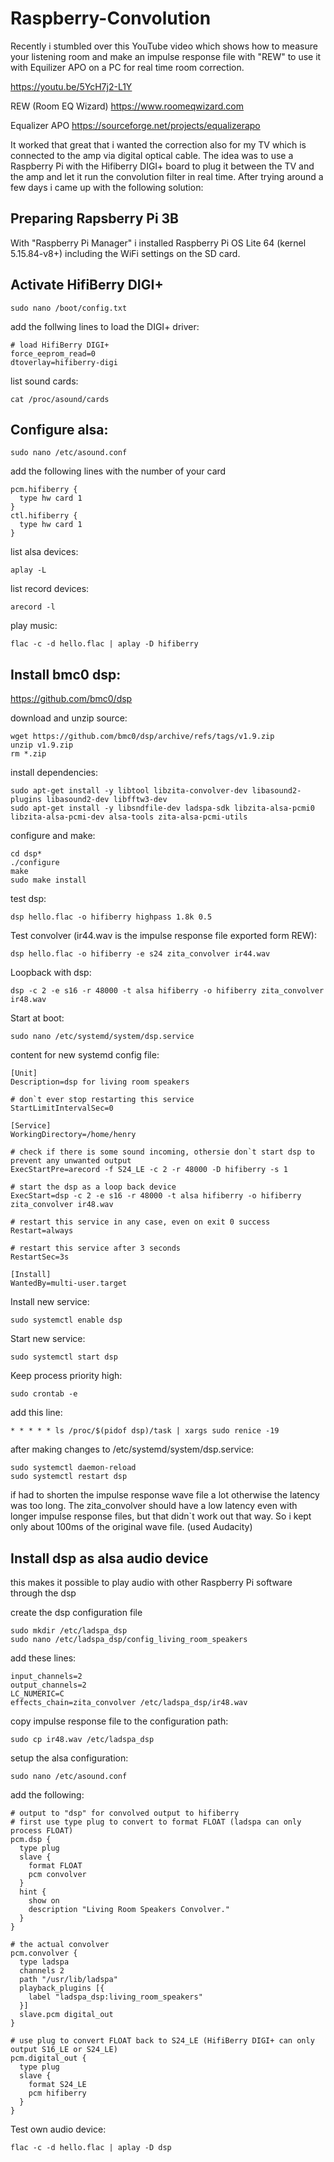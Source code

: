 # Raspberry-Convolution

Recently i stumbled over this YouTube video which shows how to measure your listening room and make an impulse response file with "REW" to use it with Equilizer APO on a PC for real time room correction.

https://youtu.be/5YcH7j2-L1Y

REW (Room EQ Wizard)
https://www.roomeqwizard.com

Equalizer APO
https://sourceforge.net/projects/equalizerapo


It worked that great that i wanted the correction also for my TV which is connected to the amp via digital optical cable. The idea was to use a Raspberry Pi with the Hifiberry DIGI+ board to plug it between the TV and the amp and let it run the convolution filter in real time.
After trying around a few days i came up with the following solution:


## Preparing Rapsberry Pi 3B

With "Raspberry Pi Manager" i installed Raspberry Pi OS Lite 64 (kernel 5.15.84-v8+) including the WiFi settings on the SD card.


## Activate HifiBerry DIGI+

    sudo nano /boot/config.txt

add the follwing lines to load the DIGI+ driver:

    # load HifiBerry DIGI+
    force_eeprom_read=0
    dtoverlay=hifiberry-digi

list sound cards:

    cat /proc/asound/cards


## Configure alsa:

    sudo nano /etc/asound.conf

add the following lines with the number of your card

    pcm.hifiberry {
      type hw card 1  
    }
    ctl.hifiberry {
      type hw card 1
    }

list alsa devices:

    aplay -L

list record devices:

    arecord -l

play music:

    flac -c -d hello.flac | aplay -D hifiberry


## Install bmc0 dsp:
https://github.com/bmc0/dsp

download and unzip source:

    wget https://github.com/bmc0/dsp/archive/refs/tags/v1.9.zip
    unzip v1.9.zip
    rm *.zip

install dependencies:

    sudo apt-get install -y libtool libzita-convolver-dev libasound2-plugins libasound2-dev libfftw3-dev 
    sudo apt-get install -y libsndfile-dev ladspa-sdk libzita-alsa-pcmi0 libzita-alsa-pcmi-dev alsa-tools zita-alsa-pcmi-utils

configure and make:

    cd dsp*
    ./configure
    make
    sudo make install

test dsp:

    dsp hello.flac -o hifiberry highpass 1.8k 0.5

Test convolver (ir44.wav is the impulse response file exported form REW):

    dsp hello.flac -o hifiberry -e s24 zita_convolver ir44.wav

Loopback with dsp:

    dsp -c 2 -e s16 -r 48000 -t alsa hifiberry -o hifiberry zita_convolver ir48.wav

Start at boot:

    sudo nano /etc/systemd/system/dsp.service

content for new systemd config file:

    [Unit]
    Description=dsp for living room speakers

    # don`t ever stop restarting this service
    StartLimitIntervalSec=0

    [Service]
    WorkingDirectory=/home/henry

    # check if there is some sound incoming, othersie don`t start dsp to prevent any unwanted output
    ExecStartPre=arecord -f S24_LE -c 2 -r 48000 -D hifiberry -s 1

    # start the dsp as a loop back device
    ExecStart=dsp -c 2 -e s16 -r 48000 -t alsa hifiberry -o hifiberry zita_convolver ir48.wav

    # restart this service in any case, even on exit 0 success
    Restart=always

    # restart this service after 3 seconds
    RestartSec=3s

    [Install]
    WantedBy=multi-user.target

Install new service:

    sudo systemctl enable dsp

Start new service:

    sudo systemctl start dsp

Keep process priority high:

    sudo crontab -e

add this line:

    * * * * * ls /proc/$(pidof dsp)/task | xargs sudo renice -19

after making changes to /etc/systemd/system/dsp.service:

    sudo systemctl daemon-reload
    sudo systemctl restart dsp

if had to shorten the impulse response wave file a lot otherwise the latency was too long. The zita_convolver should have a low latency even with longer impulse response files, but that didn`t work out that way. So i kept only about 100ms of the original wave file. (used Audacity)


## Install dsp as alsa audio device

this makes it possible to play audio with other Raspberry Pi software through the dsp

create the dsp configuration file

    sudo mkdir /etc/ladspa_dsp 
    sudo nano /etc/ladspa_dsp/config_living_room_speakers

add these lines:

    input_channels=2
    output_channels=2
    LC_NUMERIC=C
    effects_chain=zita_convolver /etc/ladspa_dsp/ir48.wav

copy impulse response file to the configuration path:

    sudo cp ir48.wav /etc/ladspa_dsp

setup the alsa configuration:

    sudo nano /etc/asound.conf

add the following:

    # output to "dsp" for convolved output to hifiberry
    # first use type plug to convert to format FLOAT (ladspa can only process FLOAT)
    pcm.dsp {
      type plug
      slave {
        format FLOAT
        pcm convolver
      }
      hint {
        show on
        description "Living Room Speakers Convolver."
      }
    }

    # the actual convolver
    pcm.convolver {
      type ladspa
      channels 2
      path "/usr/lib/ladspa"
      playback_plugins [{
        label "ladspa_dsp:living_room_speakers"
      }]
      slave.pcm digital_out
    }

    # use plug to convert FLOAT back to S24_LE (HifiBerry DIGI+ can only output S16_LE or S24_LE)
    pcm.digital_out {
      type plug
      slave {
        format S24_LE
        pcm hifiberry
      }
    }

Test own audio device:

    flac -c -d hello.flac | aplay -D dsp
